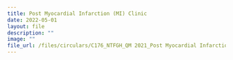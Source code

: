 ```yaml
---
title: Post Myocardial Infarction (MI) Clinic
date: 2022-05-01
layout: file
description: ""
image: ""
file_url: /files/circulars/C176_NTFGH_QM 2021_Post Myocardial Infarction Clinic.pdf
---
```

